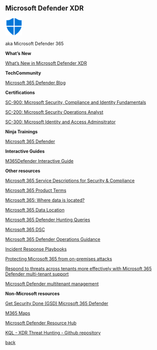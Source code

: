 ## Microsoft Defender XDR

![](assets/20250612_191703_XDR.png)


aka Microsoft Defender 365


**What’s New**

[What’s New in Microsoft Defender XDR](https://learn.microsoft.com/en-us/microsoft-365/security/defender/whats-new?view=o365-worldwide)

**TechCommunity**

[Microsoft 365 Defender Blog](https://techcommunity.microsoft.com/t5/microsoft-365-defender-blog/bg-p/MicrosoftThreatProtectionBlog)

**Certifications**

[SC-900: Microsoft Security, Compliance and Identity Fundamentals](https://learn.microsoft.com/en-us/certifications/exams/sc-900/)

[SC-200: Microsoft Security Operations Analyst](https://learn.microsoft.com/en-us/certifications/exams/sc-200/)

[SC-300: Microsoft Identity and Access Adminsitrator](https://learn.microsoft.com/en-us/certifications/exams/sc-300)

**Ninja Trainings**

[Microsoft 365 Defender](https://aka.ms/M365Ninja)

**Interactive Guides**

[M365Defender Interactive Guide](https://aka.ms/ProtectwithMSD-InteractiveGuide)

**Other resources**

[Microsoft 365 Service Descriptions for Security &amp; Compliance](https://learn.microsoft.com/en-us/office365/servicedescriptions/microsoft-365-service-descriptions/microsoft-365-tenantlevel-services-licensing-guidance/microsoft-365-security-compliance-licensing-guidance#information-governance)

[Microsoft 365 Product Terms](https://www.microsoft.com/licensing/terms/productoffering/Microsoft365/all)

[Microsoft 365: Where data is located?](https://www.microsoft.com/en-us/trust-center/privacy/data-location)

[Microsoft 365 Data Location](https://learn.microsoft.com/en-us/microsoft-365/enterprise/o365-data-locations?view=o365-worldwide)

[Microsoft 365 Defender Hunting Queries](https://github.com/microsoft/Microsoft-365-Defender-Hunting-Queries)

[Microsoft 365 DSC](https://microsoft365dsc.com/)

[Microsoft 365 Defender Operations Guidance](https://www.youtube.com/watch?v=sbLVzIntH7g)

[Incident Response Playbooks](https://learn.microsoft.com/en-us/security/operations/incident-response-playbooks)

[Protecting Microsoft 365 from on-premises attacks](https://learn.microsoft.com/en-us/azure/active-directory/architecture/protect-m365-from-on-premises-attacks)

[Respond to threats across tenants more effectively with Microsoft 365 Defender multi-tenant support](https://techcommunity.microsoft.com/t5/microsoft-defender-xdr-blog/respond-to-threats-across-tenants-more-effectively-with/ba-p/3901174)

[Microsoft Defender multitenant management](https://learn.microsoft.com/en-us/defender-xdr/mto-overview)

**Non-Microsoft resources**

[Get Security Done (GSD) Microsoft 365 Defender](https://dcaddick.github.io/gsd_public/GSD/?utm_content=buffer206d3&utm_medium=social&utm_source=twitter.com&utm_campaign=buffer)

[M365 Maps](https://m365maps.com/)

[Microsoft Defender Resource Hub](https://defenderresourcehub.info/)

[KQL - XDR Threat Hunting - Github repository](https://github.com/LearningKijo/KQL/tree/main/KQL-XDR-Hunting)

[back](./)
